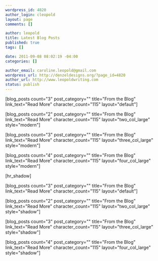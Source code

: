 ```yaml
--- 
wordpress_id: 4820
author_login: cleopold
layout: page
comments: []

author: leopold
title: Latest Blog Posts
published: true
tags: []

date: 2011-09-08 08:02:19 -04:00
categories: []

author_email: caroline.leopold@gmail.com
wordpress_url: http://denzeldesigns.org/?page_id=4820
author_url: http://www.leopoldwriting.com
status: publish
---
```

[blog_posts count="3" post_category="" title="From the Blog" link_text="Read More" character_count="115" layout="default"]

[blog_posts count="2" post_category="" title="From the Blog" link_text="Read More" character_count="115" layout="two_col_large" style="modern"]

[blog_posts count="3" post_category="" title="From the Blog" link_text="Read More" character_count="115" layout="three_col_large" style="modern"]

[blog_posts count="4" post_category="" title="From the Blog" link_text="Read More" character_count="115" layout="four_col_large" style="modern"]

[hr_shadow]

[blog_posts count="3" post_category="" title="From the Blog" link_text="Read More" character_count="115" layout="default"]

[blog_posts count="2" post_category="" title="From the Blog" link_text="Read More" character_count="115" layout="two_col_large" style="shadow"]

[blog_posts count="3" post_category="" title="From the Blog" link_text="Read More" character_count="115" layout="three_col_large" style="shadow"]

[blog_posts count="4" post_category="" title="From the Blog" link_text="Read More" character_count="115" layout="four_col_large" style="shadow"] 
